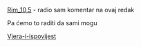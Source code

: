 [Rim_10,5](3.Biblijski_tekstovi/Rim_10,5.md) - radio sam komentar na ovaj redak

Pa ćemo to raditi da sami mogu

[Vjera-i-ispovijest](../2.tekstovi/Vjera-i-ispovijest.md)